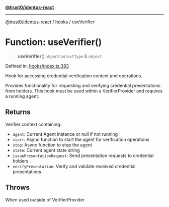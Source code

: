 [**@trust0/identus-react**](../../README.md)

***

[@trust0/identus-react](../../README.md) / [hooks](../README.md) / useVerifier

# Function: useVerifier()

> **useVerifier**(): `AgentContextType` & `object`

Defined in: [hooks/index.ts:383](https://github.com/trust0-project/identus/blob/febcd2542e30b741b517312de202d6c8715053f6/packages/identus-react/src/hooks/index.ts#L383)

Hook for accessing credential verification context and operations.

Provides functionality for requesting and verifying credential presentations
from holders. This hook must be used within a VerifierProvider and requires a running agent.

## Returns

Verifier context containing:
  - `agent`: Current Agent instance or null if not running
  - `start`: Async function to start the agent for verification operations
  - `stop`: Async function to stop the agent
  - `state`: Current agent state string
  - `issuePresentationRequest`: Send presentation requests to credential holders
  - `verifyPresentation`: Verify and validate received credential presentations

## Throws

When used outside of VerifierProvider
